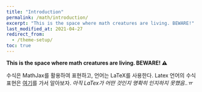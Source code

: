 ```yaml
---
title: "Introduction"
permalink: /math/introduction/
excerpt: "This is the space where math creatures are living. BEWARE!"
last_modified_at: 2021-04-27
redirect_from:
  - /theme-setup/
toc: true
---
```



**This is the space where math creatures are living. BEWARE! :warning:**

수식은 MathJax를 활용하여 표현하고, 언어는 LaTeX를 사용한다.
Latex 언어의 수식 표현은 [여기](https://www.codecogs.com/latex/eqneditor.php)를 가서 알아보자.
*아직 LaTex가 어떤 것인지 명확히 인지하지 못했음..ㅠ*




